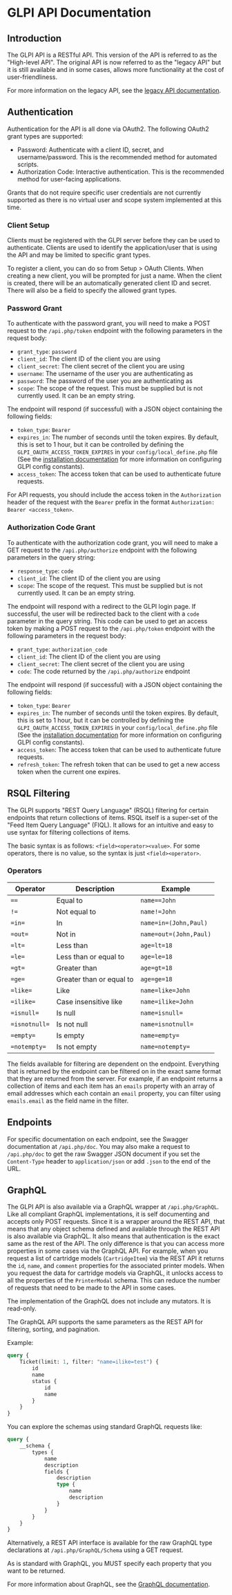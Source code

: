 # GLPI API Documentation

## Introduction

The GLPI API is a RESTful API. This version of the API is referred to as the "High-level API".
The original API is now referred to as the "legacy API" but it is still available and in some cases, allows more functionality at the cost of user-friendliness.

For more information on the legacy API, see the [legacy API documentation](/apirest.php).

## Authentication

Authentication for the API is all done via OAuth2.
The following OAuth2 grant types are supported:

- Password: Authenticate with a client ID, secret, and username/password. This is the recommended method for automated scripts.
- Authorization Code: Interactive authentication. This is the recommended method for user-facing applications.

Grants that do not require specific user credentials are not currently supported as there is no virtual user and scope system implemented at this time.

### Client Setup

Clients must be registered with the GLPI server before they can be used to authenticate.
Clients are used to identify the application/user that is using the API and may be limited to specific grant types.

To register a client, you can do so from Setup > OAuth Clients.
When creating a new client, you will be prompted for just a name.
When the client is created, there will be an automatically generated client ID and secret.
There will also be a field to specify the allowed grant types.

### Password Grant

To authenticate with the password grant, you will need to make a POST request to the `/api.php/token` endpoint with the following parameters in the request body:

- `grant_type`: `password`
- `client_id`: The client ID of the client you are using
- `client_secret`: The client secret of the client you are using
- `username`: The username of the user you are authenticating as
- `password`: The password of the user you are authenticating as
- `scope`: The scope of the request. This must be supplied but is not currently used. It can be an empty string.

The endpoint will respond (if successful) with a JSON object containing the following fields:

- `token_type`: `Bearer`
- `expires_in`: The number of seconds until the token expires. By default, this is set to 1 hour, but it can be controlled by defining the `GLPI_OAUTH_ACCESS_TOKEN_EXPIRES` in your `config/local_define.php` file (See the [installation documentation](https://glpi-install.readthedocs.io/en/latest/install/index.html#files-and-directories-locations) for more information on configuring GLPI config constants).
- `access_token`: The access token that can be used to authenticate future requests.

For API requests, you should include the access token in the `Authorization` header of the request with the `Bearer` prefix in the format `Authorization: Bearer <access_token>`.

### Authorization Code Grant

To authenticate with the authorization code grant, you will need to make a GET request to the `/api.php/authorize` endpoint with the following parameters in the query string:

- `response_type`: `code`
- `client_id`: The client ID of the client you are using
- `scope`: The scope of the request. This must be supplied but is not currently used. It can be an empty string.

The endpoint will respond with a redirect to the GLPI login page.
If successful, the user will be redirected back to the client with a `code` parameter in the query string.
This code can be used to get an access token by making a POST request to the `/api.php/token` endpoint with the following parameters in the request body:

- `grant_type`: `authorization_code`
- `client_id`: The client ID of the client you are using
- `client_secret`: The client secret of the client you are using
- `code`: The code returned by the `/api.php/authorize` endpoint

The endpoint will respond (if successful) with a JSON object containing the following fields:

- `token_type`: `Bearer`
- `expires_in`: The number of seconds until the token expires. By default, this is set to 1 hour, but it can be controlled by defining the `GLPI_OAUTH_ACCESS_TOKEN_EXPIRES` in your `config/local_define.php` file (See the [installation documentation](https://glpi-install.readthedocs.io/en/latest/install/index.html#files-and-directories-locations) for more information on configuring GLPI config constants).
- `access_token`: The access token that can be used to authenticate future requests.
- `refresh_token`: The refresh token that can be used to get a new access token when the current one expires.

## RSQL Filtering

The GLPI supports "REST Query Language" (RSQL) filtering for certain endpoints that return collections of items.
RSQL itself is a super-set of the "Feed Item Query Language" (FIQL).
It allows for an intuitive and easy to use syntax for filtering collections of items.

The basic syntax is as follows: `<field><operator><value>`. For some operators, there is no value, so the syntax is just `<field><operator>`.

### Operators
| Operator      | Description              | Example                |
|---------------|--------------------------|------------------------|
| `==`          | Equal to                 | `name==John`           |
| `!=`          | Not equal to             | `name!=John`           |
| `=in=`        | In                       | `name=in=(John,Paul)`  |
| `=out=`       | Not in                   | `name=out=(John,Paul)` |
 | `=lt=`        | Less than                | `age=lt=18`            |
 | `=le=`        | Less than or equal to    | `age=le=18`            |
 | `=gt=`        | Greater than             | `age=gt=18`            |
 | `=ge=`        | Greater than or equal to | `age=ge=18`            |
 | `=like=`      | Like                     | `name=like=John`       |
| `=ilike=`     | Case insensitive like    | `name=ilike=John`      |
| `=isnull=`    | Is null                  | `name=isnull=`         |
| `=isnotnull=` | Is not null              | `name=isnotnull=`      |
| `=empty=`     | Is empty                 | `name=empty=`          |
| `=notempty=`  | Is not empty             | `name=notempty=`       |

The fields available for filtering are dependent on the endpoint. Everything that is returned by the endpoint can be filtered on in the exact same format that they are returned from the server.
For example, if an endpoint returns a collection of items and each item has an `emails` property with an array of email addresses which each contain an `email` property, you can filter using `emails.email` as the field name in the filter.

## Endpoints

For specific documentation on each endpoint, see the Swagger documentation at `/api.php/doc`.
You may also make a request to `/api.php/doc` to get the raw Swagger JSON document if you set the `Content-Type` header to `application/json` or add `.json` to the end of the URL.

## GraphQL

The GLPI API is also available via a GraphQL wrapper at `/api.php/GraphQL`. Like all compliant GraphQL implementations, it is self documenting and accepts only POST requests.
Since it is a wrapper around the REST API, that means that any object schema defined and available through the REST API is also available via GraphQL.
It also means that authentication is the exact same as the rest of the API.
The only difference is that you can access more properties in some cases via the GraphQL API.
For example, when you request a list of cartridge models (`CartridgeItem`) via the REST API it returns the `id`, `name`, and `comment` properties for the associated printer models.
When you request the data for cartridge models via GraphQL, it unlocks access to all the properties of the `PrinterModal` schema.
This can reduce the number of requests that need to be made to the API in some cases.

The implementation of the GraphQL does not include any mutators. It is read-only.

The GraphQL API supports the same parameters as the REST API for filtering, sorting, and pagination.

Example:
```graphql
query {
    Ticket(limit: 1, filter: "name=ilike=test") {
        id
        name
        status {
            id
            name
        }
    }
}
```

You can explore the schemas using standard GraphQL requests like:
```graphql
query {
    __schema {
        types {
            name
            description
            fields {
                description
                type {
                    name
                    description
                }
            }
        }
    }
}
```

Alternatively, a REST API interface is available for the raw GraphQL type declarations at `/api.php/GraphQL/Schema` using a GET request.

As is standard with GraphQL, you MUST specify each property that you want to be returned.

For more information about GraphQL, see the [GraphQL documentation](https://graphql.org/learn/).
